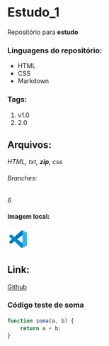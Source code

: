 # Estudo_1

Repositório para **estudo**

### Linguagens do repositório:
* HTML
* CSS
* Markdown

### Tags:
1. v1.0
2. 2.0

## Arquivos:
*HTML, txt, __zip__, css*

###### Branches:

_6_

#### Imagem local:

![logo do vscode](img/logo.vscode.png)

## Link:

[Github](https://github.com/Mateus81/estudo_1)

### Código teste de soma

```javascript
function soma(a, b) {
    return a + b;
}
```